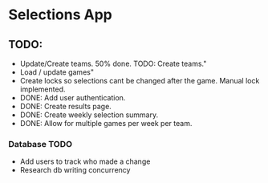 # Selections App

## TODO:
- Update/Create teams. 50% done. TODO: Create teams."
- Load / update games"
- Create locks so selections cant be changed after the game. Manual lock implemented.
- DONE: Add user authentication.
- DONE: Create results page.
- DONE: Create weekly selection summary.
- DONE: Allow for multiple games per week per team.

### Database TODO
- Add users to track who made a change
- Research db writing concurrency
